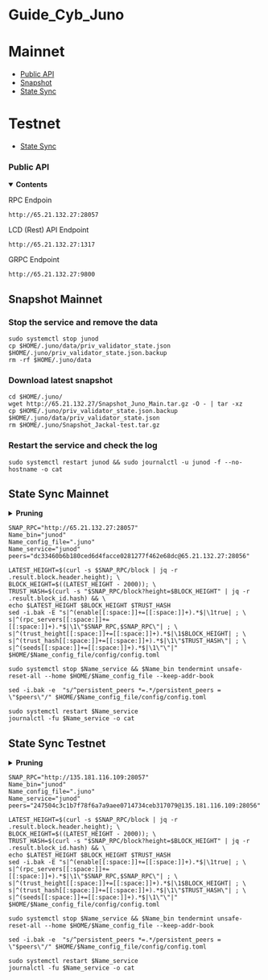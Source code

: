 # Guide_Cyb_Juno


# Mainnet
* [Public API]()
* [Snapshot]()
* [State Sync]()

# Testnet
* [State Sync]()



### Public API
<details open>
  <summary><b>Сontents</b></summary>

RPC Endpoin
```
http://65.21.132.27:28057
```

LCD (Rest) API Endpoint
```
http://65.21.132.27:1317
```

GRPC Endpoint
```
http://65.21.132.27:9800
```
</details>

## Snapshot Mainnet

### Stop the service and remove the data

```
sudo systemctl stop junod
cp $HOME/.juno/data/priv_validator_state.json $HOME/.juno/priv_validator_state.json.backup
rm -rf $HOME/.juno/data
```


### Download latest snapshot
```
cd $HOME/.juno/
wget http://65.21.132.27/Snapshot_Juno_Main.tar.gz -O - | tar -xz
cp $HOME/.juno/priv_validator_state.json.backup $HOME/.juno/data/priv_validator_state.json
rm $HOME/.juno/Snapshot_Jackal-test.tar.gz
```

### Restart the service and check the log
```
sudo systemctl restart junod && sudo journalctl -u junod -f --no-hostname -o cat
```

  
## State Sync Mainnet

<details>
  <summary><b>Pruning</b></summary>

```
# Prune Type
pruning = "custom"

# Prune Strategy
pruning-keep-every = 2000

# State-Sync Snapshot Strategy
snapshot-interval = 2000
snapshot-keep-recent = 5
```
</details>

```
SNAP_RPC="http://65.21.132.27:28057"
Name_bin="junod"
Name_config_file=".juno"
Name_service="junod"
peers="dc33460b6b180ced6d4facce0281277f462e68dc@65.21.132.27:28056"
```

```
LATEST_HEIGHT=$(curl -s $SNAP_RPC/block | jq -r .result.block.header.height); \
BLOCK_HEIGHT=$((LATEST_HEIGHT - 2000)); \
TRUST_HASH=$(curl -s "$SNAP_RPC/block?height=$BLOCK_HEIGHT" | jq -r .result.block_id.hash) && \
echo $LATEST_HEIGHT $BLOCK_HEIGHT $TRUST_HASH
sed -i.bak -E "s|^(enable[[:space:]]+=[[:space:]]+).*$|\1true| ; \
s|^(rpc_servers[[:space:]]+=[[:space:]]+).*$|\1\"$SNAP_RPC,$SNAP_RPC\"| ; \
s|^(trust_height[[:space:]]+=[[:space:]]+).*$|\1$BLOCK_HEIGHT| ; \
s|^(trust_hash[[:space:]]+=[[:space:]]+).*$|\1\"$TRUST_HASH\"| ; \
s|^(seeds[[:space:]]+=[[:space:]]+).*$|\1\"\"|" $HOME/$Name_config_file/config/config.toml

```

```
sudo systemctl stop $Name_service && $Name_bin tendermint unsafe-reset-all --home $HOME/$Name_config_file --keep-addr-book

```

```
sed -i.bak -e  "s/^persistent_peers *=.*/persistent_peers = \"$peers\"/" $HOME/$Name_config_file/config/config.toml

```

```
sudo systemctl restart $Name_service
journalctl -fu $Name_service -o cat

```


## State Sync Testnet

<details>
  <summary><b>Pruning</b></summary>

```
# Prune Type
pruning = "default"

# Prune Strategy
pruning-keep-every = 0

# State-Sync Snapshot Strategy
snapshot-interval = 0
snapshot-keep-recent = 0
```
</details>

```
SNAP_RPC="http://135.181.116.109:28057"
Name_bin="junod"
Name_config_file=".juno"
Name_service="junod"
peers="247504c3c1b7f78f6a7a9aee0714734ceb317079@135.181.116.109:28056"
```

```
LATEST_HEIGHT=$(curl -s $SNAP_RPC/block | jq -r .result.block.header.height); \
BLOCK_HEIGHT=$((LATEST_HEIGHT - 2000)); \
TRUST_HASH=$(curl -s "$SNAP_RPC/block?height=$BLOCK_HEIGHT" | jq -r .result.block_id.hash) && \
echo $LATEST_HEIGHT $BLOCK_HEIGHT $TRUST_HASH
sed -i.bak -E "s|^(enable[[:space:]]+=[[:space:]]+).*$|\1true| ; \
s|^(rpc_servers[[:space:]]+=[[:space:]]+).*$|\1\"$SNAP_RPC,$SNAP_RPC\"| ; \
s|^(trust_height[[:space:]]+=[[:space:]]+).*$|\1$BLOCK_HEIGHT| ; \
s|^(trust_hash[[:space:]]+=[[:space:]]+).*$|\1\"$TRUST_HASH\"| ; \
s|^(seeds[[:space:]]+=[[:space:]]+).*$|\1\"\"|" $HOME/$Name_config_file/config/config.toml

```

```
sudo systemctl stop $Name_service && $Name_bin tendermint unsafe-reset-all --home $HOME/$Name_config_file --keep-addr-book

```

```
sed -i.bak -e  "s/^persistent_peers *=.*/persistent_peers = \"$peers\"/" $HOME/$Name_config_file/config/config.toml

```

```
sudo systemctl restart $Name_service
journalctl -fu $Name_service -o cat

```
